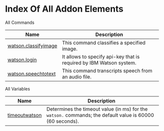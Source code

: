 # Index Of All Addon Elements


 All Commands

| Name | Description |
| ---- | ----------- |
| [watson.classifyimage](https://github.com/G1ANT-Robot/G1ANT.Addon/blob/master/G1ANT.Addon.Watson/Commands/WatsonClassifyImageCommand.md) | This command classifies a specified image.  |
| [watson.login](https://github.com/G1ANT-Robot/G1ANT.Addon/blob/master/G1ANT.Addon.Watson/Commands/WatsonLoginCommand.md) | It allows to specify api-key that is required by IBM Watson system. |
| [watson.speechtotext](https://github.com/G1ANT-Robot/G1ANT.Addon/blob/master/G1ANT.Addon.Watson/Commands/WatsonSpeechToTextCommand.md) | This command transcripts speech from an audio file. |

 All Variables

| Name | Description |
| ---- | ----------- |
| [timeoutwatson](https://github.com/G1ANT-Robot/G1ANT.Addon/blob/master/G1ANT.Addon.Watson/Variables/TimeoutWatsonVariable.md) | Determines the timeout value (in ms) for the `watson.` commands; the default value is 60000 (60 seconds). |
